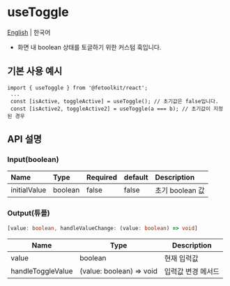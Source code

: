# useToggle

[English](./useToggle.md) | 한국어

- 화면 내 boolean 상태를 토글하기 위한 커스텀 훅입니다.

## 기본 사용 예시

```tsx
import { useToggle } from '@fetoolkit/react';
 ...
 const [isActive, toggleActive] = useToggle(); // 초기값은 false입니다.
 const [isActive2, toggleActive2] = useToggle(a === b); // 초기값이 지정된 경우
```

## API 설명

### Input(boolean)

| Name         | Type    | Required | default | Description     |
| :----------- | :------ | :------- | :------ | :-------------- |
| initialValue | boolean | false    | false   | 초기 boolean 값 |

### Output(튜플)

```typescript
[value: boolean, handleValueChange: (value: boolean) => void]
```

| Name              | Type                     | Description        |
| ----------------- | ------------------------ | ------------------ |
| value             | boolean                  | 현재 입력값        |
| handleToggleValue | (value: boolean) => void | 입력값 변경 메서드 |
